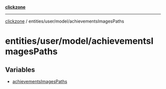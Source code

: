 [**clickzone**](../../../../README.md)

***

[clickzone](../../../../README.md) / entities/user/model/achievementsImagesPaths

# entities/user/model/achievementsImagesPaths

## Variables

- [achievementsImagesPaths](variables/achievementsImagesPaths.md)
